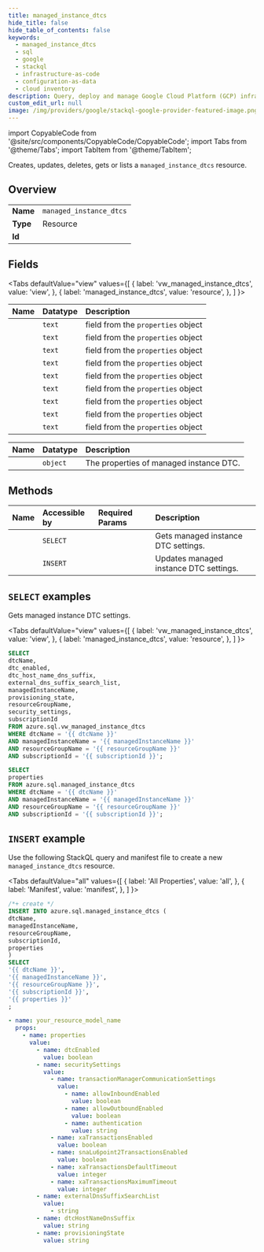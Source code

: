```yaml
---
title: managed_instance_dtcs
hide_title: false
hide_table_of_contents: false
keywords:
  - managed_instance_dtcs
  - sql
  - google
  - stackql
  - infrastructure-as-code
  - configuration-as-data
  - cloud inventory
description: Query, deploy and manage Google Cloud Platform (GCP) infrastructure and resources using SQL
custom_edit_url: null
image: /img/providers/google/stackql-google-provider-featured-image.png
---
```


import CopyableCode from '@site/src/components/CopyableCode/CopyableCode';
import Tabs from '@theme/Tabs';
import TabItem from '@theme/TabItem';

Creates, updates, deletes, gets or lists a <code>managed_instance_dtcs</code> resource.

## Overview
<table><tbody>
<tr><td><b>Name</b></td><td><code>managed_instance_dtcs</code></td></tr>
<tr><td><b>Type</b></td><td>Resource</td></tr>
<tr><td><b>Id</b></td><td><CopyableCode code="azure.sql.managed_instance_dtcs" /></td></tr>
</tbody></table>

## Fields
<Tabs
    defaultValue="view"
    values={[
        { label: 'vw_managed_instance_dtcs', value: 'view', },
        { label: 'managed_instance_dtcs', value: 'resource', },
    ]
}>
<TabItem value="view">

| Name | Datatype | Description |
|:-----|:---------|:------------|
| <CopyableCode code="dtcName" /> | `text` | field from the `properties` object |
| <CopyableCode code="dtc_enabled" /> | `text` | field from the `properties` object |
| <CopyableCode code="dtc_host_name_dns_suffix" /> | `text` | field from the `properties` object |
| <CopyableCode code="external_dns_suffix_search_list" /> | `text` | field from the `properties` object |
| <CopyableCode code="managedInstanceName" /> | `text` | field from the `properties` object |
| <CopyableCode code="provisioning_state" /> | `text` | field from the `properties` object |
| <CopyableCode code="resourceGroupName" /> | `text` | field from the `properties` object |
| <CopyableCode code="security_settings" /> | `text` | field from the `properties` object |
| <CopyableCode code="subscriptionId" /> | `text` | field from the `properties` object |
</TabItem>
<TabItem value="resource">

| Name | Datatype | Description |
|:-----|:---------|:------------|
| <CopyableCode code="properties" /> | `object` | The properties of managed instance DTC. |
</TabItem></Tabs>

## Methods
| Name | Accessible by | Required Params | Description |
|:-----|:--------------|:----------------|:------------|
| <CopyableCode code="get" /> | `SELECT` | <CopyableCode code="dtcName, managedInstanceName, resourceGroupName, subscriptionId" /> | Gets managed instance DTC settings. |
| <CopyableCode code="create_or_update" /> | `INSERT` | <CopyableCode code="dtcName, managedInstanceName, resourceGroupName, subscriptionId" /> | Updates managed instance DTC settings. |

## `SELECT` examples

Gets managed instance DTC settings.

<Tabs
    defaultValue="view"
    values={[
        { label: 'vw_managed_instance_dtcs', value: 'view', },
        { label: 'managed_instance_dtcs', value: 'resource', },
    ]
}>
<TabItem value="view">

```sql
SELECT
dtcName,
dtc_enabled,
dtc_host_name_dns_suffix,
external_dns_suffix_search_list,
managedInstanceName,
provisioning_state,
resourceGroupName,
security_settings,
subscriptionId
FROM azure.sql.vw_managed_instance_dtcs
WHERE dtcName = '{{ dtcName }}'
AND managedInstanceName = '{{ managedInstanceName }}'
AND resourceGroupName = '{{ resourceGroupName }}'
AND subscriptionId = '{{ subscriptionId }}';
```
</TabItem>
<TabItem value="resource">


```sql
SELECT
properties
FROM azure.sql.managed_instance_dtcs
WHERE dtcName = '{{ dtcName }}'
AND managedInstanceName = '{{ managedInstanceName }}'
AND resourceGroupName = '{{ resourceGroupName }}'
AND subscriptionId = '{{ subscriptionId }}';
```
</TabItem></Tabs>


## `INSERT` example

Use the following StackQL query and manifest file to create a new <code>managed_instance_dtcs</code> resource.

<Tabs
    defaultValue="all"
    values={[
        { label: 'All Properties', value: 'all', },
        { label: 'Manifest', value: 'manifest', },
    ]
}>
<TabItem value="all">

```sql
/*+ create */
INSERT INTO azure.sql.managed_instance_dtcs (
dtcName,
managedInstanceName,
resourceGroupName,
subscriptionId,
properties
)
SELECT 
'{{ dtcName }}',
'{{ managedInstanceName }}',
'{{ resourceGroupName }}',
'{{ subscriptionId }}',
'{{ properties }}'
;
```
</TabItem>
<TabItem value="manifest">

```yaml
- name: your_resource_model_name
  props:
    - name: properties
      value:
        - name: dtcEnabled
          value: boolean
        - name: securitySettings
          value:
            - name: transactionManagerCommunicationSettings
              value:
                - name: allowInboundEnabled
                  value: boolean
                - name: allowOutboundEnabled
                  value: boolean
                - name: authentication
                  value: string
            - name: xaTransactionsEnabled
              value: boolean
            - name: snaLu6point2TransactionsEnabled
              value: boolean
            - name: xaTransactionsDefaultTimeout
              value: integer
            - name: xaTransactionsMaximumTimeout
              value: integer
        - name: externalDnsSuffixSearchList
          value:
            - string
        - name: dtcHostNameDnsSuffix
          value: string
        - name: provisioningState
          value: string

```
</TabItem>
</Tabs>
